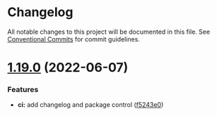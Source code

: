 # Changelog

All notable changes to this project will be documented in this file. See
[Conventional Commits](https://conventionalcommits.org) for commit guidelines.

# [1.19.0](https://gitlab.com/oeyoews/nvim/compare/v1.18.1...v1.19.0) (2022-06-07)


### Features

* **ci:** add changelog and package control ([f5243e0](https://gitlab.com/oeyoews/nvim/commit/f5243e0bbe4fdbebbf9978ecd3204f3f97acceee))

